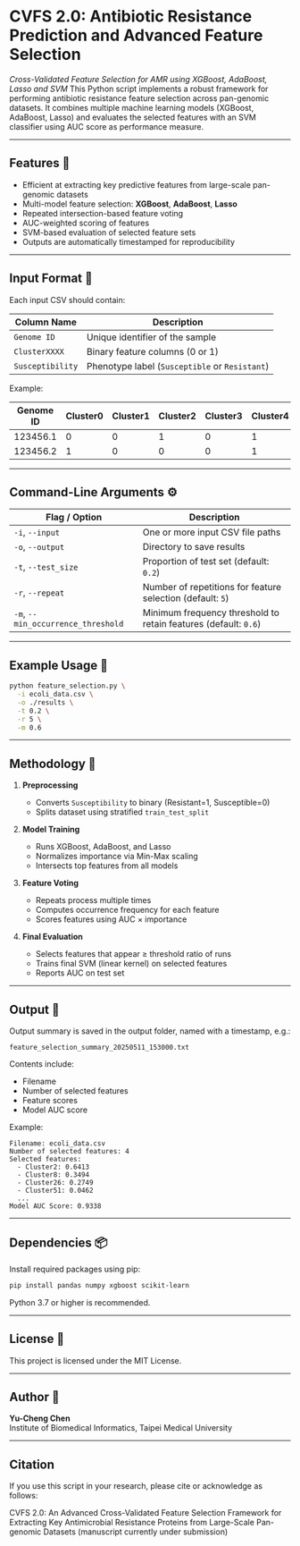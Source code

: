# CVFS 2.0: Antibiotic Resistance Prediction and Advanced Feature Selection

*Cross-Validated Feature Selection for AMR using XGBoost, AdaBoost, Lasso and SVM*
This Python script implements a robust framework for performing antibiotic resistance feature selection across pan-genomic datasets. It combines multiple machine learning models (XGBoost, AdaBoost, Lasso) and evaluates the selected features with an SVM classifier using AUC score as performance measure.

---

##  Features 📌

- Efficient at extracting key predictive features from large-scale pan-genomic datasets
- Multi-model feature selection: **XGBoost**, **AdaBoost**, **Lasso**
- Repeated intersection-based feature voting
- AUC-weighted scoring of features
- SVM-based evaluation of selected feature sets
- Outputs are automatically timestamped for reproducibility

---

##  Input Format 📁

Each input CSV should contain:

| Column Name      | Description                                    |
|------------------|------------------------------------------------|
| `Genome ID`      | Unique identifier of the sample                |
| `ClusterXXXX`    | Binary feature columns (0 or 1)                |
| `Susceptibility` | Phenotype label (`Susceptible` or `Resistant`) |

Example:

| Genome ID | Cluster0 | Cluster1 | Cluster2 | Cluster3 | Cluster4 | Susceptibility |
|-----------|----------|----------|----------|----------|----------|----------------|
| 123456.1 |    0     |    0     |    1     |    0     |    1     |   Resistant     |
| 123456.2 |    1     |    0     |    0     |    0     |    1     |   Susceptible |

---

##  Command-Line Arguments ⚙️

| Flag / Option                      | Description                                                     |
|-----------------------------------|-----------------------------------------------------------------|
| `-i`, `--input`                    | One or more input CSV file paths                                |
| `-o`, `--output`                   | Directory to save results                                       |
| `-t`, `--test_size`                | Proportion of test set (default: `0.2`)                         |
| `-r`, `--repeat`                   | Number of repetitions for feature selection (default: `5`)      |
| `-m`, `--min_occurrence_threshold` | Minimum frequency threshold to retain features (default: `0.6`) |

---

##  Example Usage 🚀

```bash
python feature_selection.py \
  -i ecoli_data.csv \
  -o ./results \
  -t 0.2 \
  -r 5 \
  -m 0.6
```

---

##  Methodology 🧐

1. **Preprocessing**
   - Converts `Susceptibility` to binary (Resistant=1, Susceptible=0)
   - Splits dataset using stratified `train_test_split`

2. **Model Training**
   - Runs XGBoost, AdaBoost, and Lasso
   - Normalizes importance via Min-Max scaling
   - Intersects top features from all models

3. **Feature Voting**
   - Repeats process multiple times
   - Computes occurrence frequency for each feature
   - Scores features using AUC × importance

4. **Final Evaluation**
   - Selects features that appear ≥ threshold ratio of runs
   - Trains final SVM (linear kernel) on selected features
   - Reports AUC on test set

---

##  Output 📄

Output summary is saved in the output folder, named with a timestamp, e.g.:

```
feature_selection_summary_20250511_153000.txt
```

Contents include:

- Filename
- Number of selected features
- Feature scores
- Model AUC score

Example:

```text
Filename: ecoli_data.csv
Number of selected features: 4
Selected features:
  - Cluster2: 0.6413
  - Cluster8: 0.3494
  - Cluster26: 0.2749
  - Cluster51: 0.0462
  ...
Model AUC Score: 0.9338
```

---

##  Dependencies 📦

Install required packages using pip:

```bash
pip install pandas numpy xgboost scikit-learn
```

Python 3.7 or higher is recommended.

---

##  License 📜 
This project is licensed under the MIT License.

---

##  Author 👤

**Yu-Cheng Chen**  
Institute of Biomedical Informatics, Taipei Medical University

---

## Citation

If you use this script in your research, please cite or acknowledge as follows:

CVFS 2.0:  An Advanced Cross-Validated Feature Selection Framework for Extracting Key Antimicrobial Resistance Proteins from Large-Scale Pan-genomic Datasets (manuscript currently under submission)
